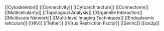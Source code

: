 [[Cytoskeleton]]
[[Connectivity]]
[[Cytoarchitecture]]
[[Connectome]]
[[Multicellularity]]
[[Topological Analysis]]
[[Organelle Interaction]]
[[Multiscale Network]]
[[Multi-level Imaging Techniques]]
[[Endoplasmic reticulum]]
[[HIV]]
[[Tether]]
[[Virus Restriction Factor]]
[[Serinc]]
[[Ice2p]]
